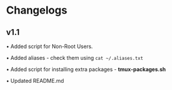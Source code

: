 # Changelogs

## v1.1

• Added script for Non-Root Users.

• Added aliases - check them using `cat ~/.aliases.txt`

• Added script for installing extra packages - **tmux-packages.sh**

• Updated README.md
